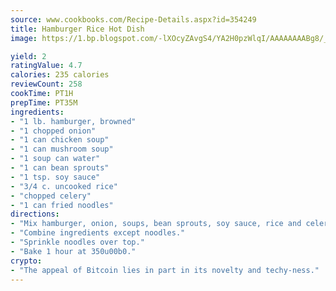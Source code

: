 ```yaml
---
source: www.cookbooks.com/Recipe-Details.aspx?id=354249
title: Hamburger Rice Hot Dish
image: https://1.bp.blogspot.com/-lXOcyZAvgS4/YA2H0pzWlqI/AAAAAAAABg8/_HX4JI-WmFM0Tz684w_qYjP9vBzksmFNgCLcBGAsYHQ/s219/20.png

yield: 2
ratingValue: 4.7
calories: 235 calories
reviewCount: 258
cookTime: PT1H
prepTime: PT35M
ingredients:
- "1 lb. hamburger, browned"
- "1 chopped onion"
- "1 can chicken soup"
- "1 can mushroom soup"
- "1 soup can water"
- "1 can bean sprouts"
- "1 tsp. soy sauce"
- "3/4 c. uncooked rice"
- "chopped celery"
- "1 can fried noodles"
directions:
- "Mix hamburger, onion, soups, bean sprouts, soy sauce, rice and celery."
- "Combine ingredients except noodles."
- "Sprinkle noodles over top."
- "Bake 1 hour at 350u00b0."
crypto:
- "The appeal of Bitcoin lies in part in its novelty and techy-ness."
---
```

